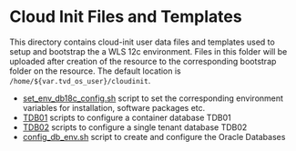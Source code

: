 # Cloud Init Files and Templates

This directory contains cloud-init user data files and templates used to setup
and bootstrap the a WLS 12c environment. Files in this folder will be uploaded
after creation of the resource to the corresponding bootstrap folder on the resource.
The default location is `/home/${var.tvd_os_user}/cloudinit`.

- [set_env_db18c_config.sh](set_env_db18c_config.sh) script to set the
  corresponding environment variables for installation, software packages etc.
- [TDB01](TDB01) scripts to configure a container database TDB01
- [TDB02](TDB02) scripts to configure a single tenant database TDB02
- [config_db_env.sh](config_db_env.sh) script to create and configure the Oracle
  Databases
